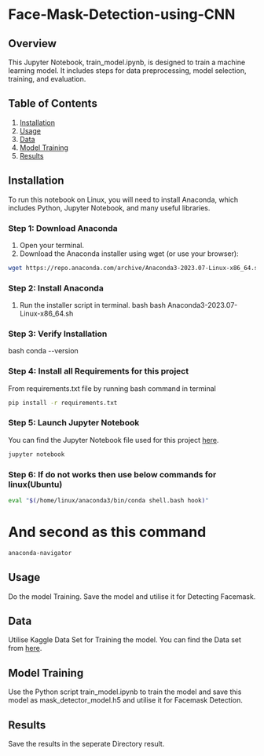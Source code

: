 # Face-Mask-Detection-using-CNN

## Overview
This Jupyter Notebook, train_model.ipynb, is designed to train a machine learning model. It includes steps for data preprocessing, model selection, training, and evaluation.

## Table of Contents
1. [Installation](#installation)
2. [Usage](#usage)
3. [Data](#data)
4. [Model Training](#model-training)
5. [Results](#results)

## Installation
To run this notebook on Linux, you will need to install Anaconda, which includes Python, Jupyter Notebook, and many useful libraries.


### Step 1: Download Anaconda
1. Open your terminal.
2. Download the Anaconda installer using wget (or use your browser):

```bash
wget https://repo.anaconda.com/archive/Anaconda3-2023.07-Linux-x86_64.sh
```

### Step 2: Install Anaconda
1. Run the installer script in terminal.
bash
bash Anaconda3-2023.07-Linux-x86_64.sh


### Step 3: Verify Installation
bash
conda --version


### Step 4: Install all Requirements for this project
From requirements.txt file by running bash command in terminal
```bash
pip install -r requirements.txt
```

### Step 5: Launch Jupyter Notebook
You can find the Jupyter Notebook file used for this project [here](https://ppl-ai-file-upload.s3.amazonaws.com/web/direct-files/36364148/3637a198-4dec-40e6-9fb1-e501e5261507/train_model.ipynb).
```bash
jupyter notebook
```


### Step 6: If do not works then use below commands for linux(Ubuntu)
```bash
eval "$(/home/linux/anaconda3/bin/conda shell.bash hook)"
```
# And second as this command
```bash
anaconda-navigator
```

## Usage
Do the model Training. Save the model and utilise it for Detecting Facemask.

## Data

Utilise Kaggle Data Set for Training the model.
You can find the Data set from [here](https://www.kaggle.com/datasets/omkargurav/face-mask-dataset).


## Model Training
Use the Python script train_model.ipynb to train the model and save this model
as mask_detector_model.h5 and utilise it for Facemask Detection.

## Results
Save the results in the seperate Directory result.
##
